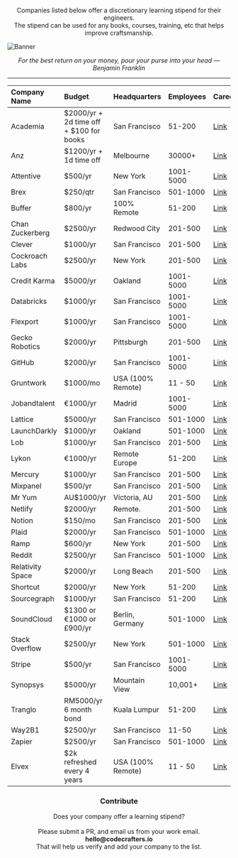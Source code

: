
<p align="center">
  Companies listed below offer a discretionary learning stipend for their engineers. <br/>
  The stipend can be used for any books, courses, training, etc that helps improve craftsmanship.
</p>

![Banner](https://codecrafters.io/landing/images/learning-stipend-banner.gif)

<p align="center">
  <i>For the best return on your money, pour your purse into your head — Benjamin Franklin</i>
</p>

<hr/>

<div align="center">

| **Company Name**           | **Budget**                              | **Headquarters**    | **Employees**   | **Careers** |
| :------------------------- | :-------------------------------------- |:------------------- |:----------------|:------------| 
| Academia                   | $2000/yr + 2d time off + $100 for books | San Francisco       | 51-200          | [Link](https://www.academia.edu/hiring)|
| Anz                        | $1200/yr + 1d time off                  | Melbourne           | 30000+          | [Link](https://careers.anz.com)|
| Attentive                  | $500/yr                                 | New York            | 1001-5000       | [Link](https://www.attentive.com/careers)|
| Brex                       | $250/qtr                                | San Francisco       | 501-1000        | [Link](https://www.brex.com/careers)|
| Buffer                     | $800/yr                                 | 100% Remote         | 51-200          | [Link](https://journey.buffer.com/)|
| Chan Zuckerberg            | $2500/yr                                | Redwood City        | 201-500         | [Link](https://chanzuckerberg.com/careers/)|
| Clever                     | $1000/yr                                | San Francisco       | 201-500         | [Link](https://clever.com/about/careers)|
| Cockroach Labs             | $2500/yr                                | New York            | 201-500         | [Link](https://www.cockroachlabs.com/careers/)|
| Credit Karma               | $5000/yr                                | Oakland             | 1001-5000       | [Link](https://www.creditkarma.com/careers)|
| Databricks                 | $1000/yr                                | San Francisco       | 1001-5000       | [Link](https://www.databricks.com/company/careers)|
| Flexport                   | $1000/yr                                | San Francisco       | 1001-5000       | [Link](https://www.flexport.com/company/careers/)|
| Gecko Robotics             | $2000/yr                                | Pittsburgh          | 201-500         | [Link](https://www.geckorobotics.com/careers)|
| GitHub                     | $2000/yr                                | San Francisco       | 1001-5000       | [Link](https://github.com/about/careers)|
| Gruntwork                  | $1000/mo                                | USA (100% Remote)   | 11 - 50         | [Link](https://gruntwork.io/careers)|
| Jobandtalent               | €1000/yr                                | Madrid              | 1001-5000       | [Link](https://www.jobandtalent.com/join-us)|
| Lattice                    | $5000/yr                                | San Francisco       | 501-1000        | [Link](https://lattice.com/careers)|
| LaunchDarkly               | $1000/yr                                | Oakland             | 501-1000        | [Link](https://launchdarkly.com/careers)|
| Lob                        | $1000/yr                                | San Francisco       | 201-500         | [Link](https://www.lob.com/careers)|
| Lykon                      | €1000/yr                                | Remote Europe       | 51-200          | [Link](https://careers.lykon.com/)|
| Mercury                    | $1000/yr                                | San Francisco       | 201-500         | [Link](https://mercury.com/jobs)|
| Mixpanel                   | $500/yr                                 | San Francisco       | 201-500         | [Link](https://mixpanel.com/jobs/)|
| Mr Yum                     | AU$1000/yr                              | Victoria, AU        | 201-500         | [Link](https://www.mryum.com/careers)|
| Netlify                    | $2000/yr                                | Remote.             | 201-500         | [Link](https://www.netlify.com/careers/)|
| Notion                     | $150/mo                                 | San Francisco       | 201-500         | [Link](https://www.notion.so/careers)|
| Plaid                      | $2000/yr                                | San Francisco       | 501-1000        | [Link](https://plaid.com/careers/)|
| Ramp                       | $600/yr                                 | New York            | 201-500         | [Link](https://ramp.com/careers)|
| Reddit                     | $2500/yr                                | San Francisco       | 501-1000        | [Link](https://www.redditinc.com/careers/)|
| Relativity Space           | $2000/yr                                | Long Beach          | 201-500         | [Link](https://www.relativityspace.com/careers)|
| Shortcut                   | $2000/yr                                | New York            | 51-200          | [Link](https://careers.shortcut.io/jobs)|
| Sourcegraph                | $1000/yr                                | San Francisco       | 51-200          | [Link](https://about.sourcegraph.com/jobs)|
| SoundCloud                 | $1300 or €1000 or £900/yr               | Berlin, Germany     | 501-1000        | [Link](https://careers.soundcloud.com/)|
| Stack Overflow             | $2500/yr                                | New York            | 501-1000        | [Link](https://stackoverflow.co/company/careers)|
| Stripe                     | $500/yr                                 | San Francisco       | 1001-5000       | [Link](https://stripe.com/jobs)|
| Synopsys                   | $5000/yr                                | Mountain View       | 10,001+         | [Link](https://www.synopsys.com/careers.html)|
| Tranglo                    | RM5000/yr 6 month bond                  | Kuala Lumpur        | 51-200          | [Link](https://tranglo.com/career/)|
| Way2B1                     | $2500/yr                                | San Francisco       | 11-50           | [Link](https://www.way2b1.com/team#positions)|
| Zapier                     | $2500/yr                                | San Francisco       | 501-1000        | [Link](https://zapier.com/jobs)|
| Elvex                      | $2k refreshed every 4 years             | USA (100% Remote)   | 11 - 50         | [Link](https://careers.elvex.ai/jobs)|
</div>
  
<h3 align="center">Contribute</h3>

<p align="center">
  Does your company offer a learning stipend? <br/><br/>
  Please submit a PR, and email us from your work email. <br/>
  <strong>hello@codecrafters.io</strong><br/>
  That will help us verify and add your company to the list. <br/>
</p>

